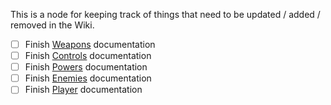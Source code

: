 This is a node for keeping track of things that need to be updated / added / removed in the Wiki.

- [ ] Finish [Weapons](<./Documentation/Weapons/Weapons.md>) documentation
- [ ] Finish [Controls](<./Documentation/Controls.md>) documentation
- [ ] Finish [Powers](<./Documentation/Powers/Powers.md>) documentation
- [ ] Finish [Enemies](<./Documentation/Enemies/Enemies.md>) documentation
- [ ] Finish [Player](<./Documentation/Player/Player.md>) documentation
